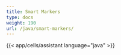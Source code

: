 ```yaml
---
title: Smart Markers
type: docs
weight: 190
url: /java/smart-markers/
---
```



{{< app/cells/assistant language="java" >}}
